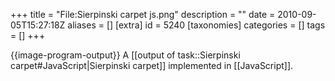 +++
title = "File:Sierpinski carpet js.png"
description = ""
date = 2010-09-05T15:27:18Z
aliases = []
[extra]
id = 5240
[taxonomies]
categories = []
tags = []
+++

{{image-program-output}}
A [[output of task::Sierpinski carpet#JavaScript|Sierpinski carpet]] implemented in [[JavaScript]].
